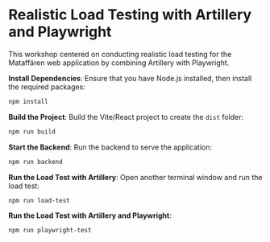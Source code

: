 # Realistic Load Testing with Artillery and Playwright

This workshop centered on conducting realistic load testing for the Mataffären web application by combining Artillery with Playwright.

 **Install Dependencies**:
Ensure that you have Node.js installed, then install the required packages:

```bash
npm install
```

 **Build the Project**:
Build the Vite/React project to create the `dist` folder:

```bash
npm run build
```

 **Start the Backend**:
Run the backend to serve the application:
```bash
npm run backend
```

 **Run the Load Test with Artillery**:
Open another terminal window and run the load test:

```bash
npm run load-test
```

**Run the Load Test with Artillery and Playwright**:

```bash
npm run playwright-test
```